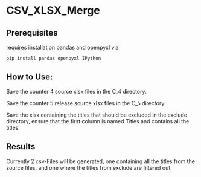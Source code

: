 # CSV_XLSX_Merge

## Prerequisites
requires installation  pandas and openpyxl via 
```
pip install pandas openpyxl IPython
```

## How to Use:
Save the counter 4 source xlsx files in the C_4 directory. 

Save the counter 5 release source xlsx files in the C_5 directory.  


Save the xlsx containing the titles that should be excluded in the exclude directory, ensure that the first column is named Titles and contains all the titles.

## Results

Currently 2 csv-Files will be generated, one containing all the titles from the source files, and one where the titles from exclude are filtered out. 
